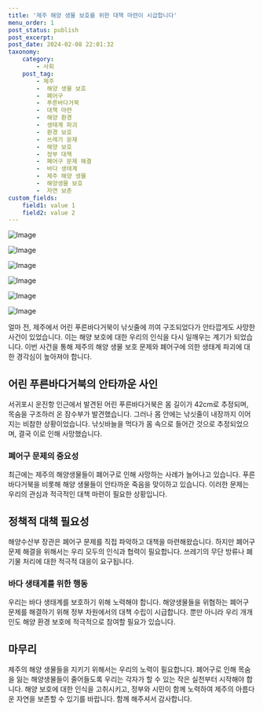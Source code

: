 ```yaml
---
title: '제주 해양 생물 보호를 위한 대책 마련이 시급합니다'
menu_order: 1
post_status: publish
post_excerpt: 
post_date: 2024-02-08 22:01:32
taxonomy:
    category:
        - 사회
    post_tag:
        - 제주
        -  해양 생물 보호
        -  폐어구
        -  푸른바다거북
        -  대책 마련
        -  해양 환경
        -  생태계 파괴
        -  환경 보호
        -  쓰레기 문제
        -  해양 보호
        -  정부 대책
        -  폐어구 문제 해결
        -  바다 생태계
        -  제주 해양 생물
        -  해양생물 보호
        -  자연 보존
custom_fields:
    field1: value 1
    field2: value 2
---
```


![Image](https://imgnews.pstatic.net/image/056/2024/02/08/0011658940_001_20240208180101143.gif?type=w647)

![Image](https://imgnews.pstatic.net/image/056/2024/02/08/0011658940_002_20240208180101339.png?type=w647)

![Image](https://imgnews.pstatic.net/image/056/2024/02/08/0011658940_003_20240208180101394.png?type=w647)

![Image](https://imgnews.pstatic.net/image/056/2024/02/08/0011658940_004_20240208180101470.png?type=w647)

![Image](https://imgnews.pstatic.net/image/056/2024/02/08/0011658940_005_20240208180101520.png?type=w647)

![Image](https://imgnews.pstatic.net/image/056/2024/02/08/0011658940_006_20240208180101610.gif?type=w647)

얼마 전, 제주에서 어린 푸른바다거북이 낚싯줄에 끼여 구조되었다가 안타깝게도 사망한 사건이 있었습니다. 이는 해양 보호에 대한 우리의 인식을 다시 일깨우는 계기가 되었습니다. 이번 사건을 통해 제주의 해양 생물 보호 문제와 폐어구에 의한 생태계 파괴에 대한 경각심이 높아져야 합니다.
## 어린 푸른바다거북의 안타까운 사인
서귀포시 운진항 인근에서 발견된 어린 푸른바다거북은 몸 길이가 42cm로 추정되며, 목숨을 구조하러 온 잠수부가 발견했습니다. 그러나 몸 안에는 낚싯줄이 내장까지 이어지는 비참한 상황이었습니다. 낚싯바늘을 먹다가 몸 속으로 들어간 것으로 추정되었으며, 결국 이로 인해 사망했습니다.
### 폐어구 문제의 중요성
최근에는 제주의 해양생물들이 폐어구로 인해 사망하는 사례가 늘어나고 있습니다. 푸른바다거북을 비롯해 해양 생물들이 안타까운 죽음을 맞이하고 있습니다. 이러한 문제는 우리의 관심과 적극적인 대책 마련이 필요한 상황입니다.
## 정책적 대책 필요성
해양수산부 장관은 폐어구 문제를 직접 파악하고 대책을 마련해왔습니다. 하지만 폐어구 문제 해결을 위해서는 우리 모두의 인식과 협력이 필요합니다. 쓰레기의 무단 방류나 폐기물 처리에 대한 적극적 대응이 요구됩니다.
### 바다 생태계를 위한 행동
우리는 바다 생태계를 보호하기 위해 노력해야 합니다. 해양생물들을 위협하는 폐어구 문제를 해결하기 위해 정부 차원에서의 대책 수립이 시급합니다. 뿐만 아니라 우리 개개인도 해양 환경 보호에 적극적으로 참여할 필요가 있습니다.
## 마무리
제주의 해양 생물들을 지키기 위해서는 우리의 노력이 필요합니다. 폐어구로 인해 목숨을 잃는 해양생물들이 줄어들도록 우리는 각자가 할 수 있는 작은 실천부터 시작해야 합니다. 해양 보호에 대한 인식을 고취시키고, 정부와 시민이 함께 노력하여 제주의 아름다운 자연을 보존할 수 있기를 바랍니다. 함께 해주셔서 감사합니다.
